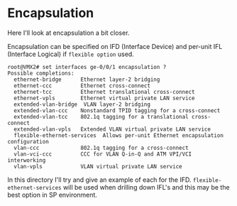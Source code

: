 # Encapsulation

Here I'll look at encapsulation a bit closer.

Encapsulation can be specified on IFD (Interface Device) and per-unit IFL (Interface Logical) if ```flexible option``` used.

```
root@VMX2# set interfaces ge-0/0/1 encapsulation ?
Possible completions:
  ethernet-bridge      Ethernet layer-2 bridging
  ethernet-ccc         Ethernet cross-connect
  ethernet-tcc         Ethernet translational cross-connect
  ethernet-vpls        Ethernet virtual private LAN service
  extended-vlan-bridge  VLAN layer-2 bridging
  extended-vlan-ccc    Nonstandard TPID tagging for a cross-connect
  extended-vlan-tcc    802.1q tagging for a translational cross-connect
  extended-vlan-vpls   Extended VLAN virtual private LAN service
  flexible-ethernet-services  Allows per-unit Ethernet encapsulation configuration
  vlan-ccc             802.1q tagging for a cross-connect
  vlan-vci-ccc         CCC for VLAN Q-in-Q and ATM VPI/VCI interworking
  vlan-vpls            VLAN virtual private LAN service

```

In this directory I'll try and give an example of each for the IFD.  ```flexible-ethernet-services``` will be used when drilling 
down IFL's and this may be the best option in SP environment. 


